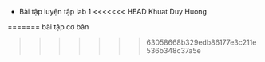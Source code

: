 - Bài tập luyện tập lab 1
<<<<<<< HEAD
Khuat Duy Huong
 
=======
bài tập cơ bản
>>>>>>> 63058668b329edb86177e3c211e536b348c37a5e

